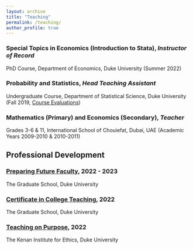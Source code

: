 ```yaml
---
layout: archive
title: "Teaching"
permalink: /teaching/
author_profile: true
---
```


### Special Topics in Economics (Introduction to Stata), *Instructor of Record*
PhD Course, Department of Economics, Duke University (Summer 2022)

### Probability and Statistics, *Head Teaching Assistant*
Undergraduate Course, Department of Statistical Science, Duke University (Fall 2019, [Course Evaluations](https://adamsoliman.github.io/files/F19_STA111_AdamSoliman.pdf))

### Mathematics (Primary) and Economics (Secondary), *Teacher*
Grades 3-6 & 11, International School of Chouiefat, Dubai, UAE (Academic Years 2009-2010 & 2010-2011)

## Professional Development

### [Preparing Future Faculty](https://gradschool.duke.edu/professional-development/programs/preparing-future-faculty), 2022 - 2023
The Graduate School, Duke University

### [Certificate in College Teaching](https://gradschool.duke.edu/professional-development/programs/certificate-college-teaching), 2022
The Graduate School, Duke University

### [Teaching on Purpose](https://kenan.ethics.duke.edu/teaching-on-purpose/), 2022
The Kenan Institute for Ethics, Duke University
